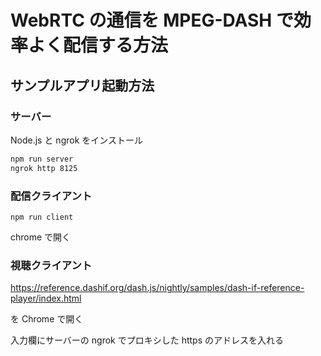 # WebRTC の通信を MPEG-DASH で効率よく配信する方法

## サンプルアプリ起動方法

### サーバー

Node.js と ngrok をインストール

```sh
npm run server
ngrok http 8125
```

### 配信クライアント

```
npm run client
```

chrome で開く

### 視聴クライアント

https://reference.dashif.org/dash.js/nightly/samples/dash-if-reference-player/index.html

を Chrome で開く

入力欄にサーバーの ngrok でプロキシした https のアドレスを入れる
